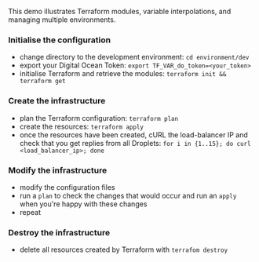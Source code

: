 This demo illustrates Terraform modules, variable interpolations, and managing multiple environments.
### Initialise the configuration
* change directory to the development environment: `cd environment/dev`
* export your Digital Ocean Token: `export TF_VAR_do_token=<your_token>`
* initialise Terraform and retrieve the modules: `terraform init && terraform get`
### Create the infrastructure
* plan the Terraform configuration: `terraform plan`
* create the resources: `terraform apply`
* once the resources have been created, cURL the load-balancer IP and check that you get replies from all Droplets: `for i in {1..15}; do curl <load_balancer_ip>; done`
### Modify the infrastructure
* modify the configuration files
* run a `plan` to check the changes that would occur and run an `apply` when you're happy with these changes
* repeat
### Destroy the infrastructure
* delete all resources created by Terraform with `terrafom destroy`
